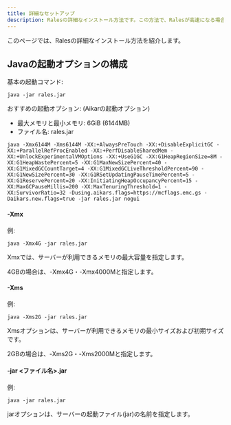 ```yaml
---
title: 詳細なセットアップ
description: Ralesの詳細なインストール方法です。この方法で、Ralesが高速になる場合があります。
---
```


このページでは、Ralesの詳細なインストール方法を紹介します。

## Javaの起動オプションの構成

基本の起動コマンド:
```
java -jar rales.jar
```

おすすめの起動オプション: (Aikarの起動オプション)
- 最大メモリと最小メモリ: 6GiB (6144MB)
- ファイル名: rales.jar
```
java -Xmx6144M -Xms6144M -XX:+AlwaysPreTouch -XX:+DisableExplicitGC -XX:+ParallelRefProcEnabled -XX:+PerfDisableSharedMem -XX:+UnlockExperimentalVMOptions -XX:+UseG1GC -XX:G1HeapRegionSize=8M -XX:G1HeapWastePercent=5 -XX:G1MaxNewSizePercent=40 -XX:G1MixedGCCountTarget=4 -XX:G1MixedGCLiveThresholdPercent=90 -XX:G1NewSizePercent=30 -XX:G1RSetUpdatingPauseTimePercent=5 -XX:G1ReservePercent=20 -XX:InitiatingHeapOccupancyPercent=15 -XX:MaxGCPauseMillis=200 -XX:MaxTenuringThreshold=1 -XX:SurvivorRatio=32 -Dusing.aikars.flags=https://mcflags.emc.gs -Daikars.new.flags=true -jar rales.jar nogui
```

#### -Xmx
例:
```
java -Xmx4G -jar rales.jar
```

Xmxでは、サーバーが利用できるメモリの最大容量を指定します。

4GBの場合は、-Xmx4G・-Xmx4000Mと指定します。

#### -Xms
例:
```
java -Xms2G -jar rales.jar
```

Xmsオプションは、サーバーが利用できるメモリの最小サイズおよび初期サイズです。

2GBの場合は、-Xms2G・-Xms2000Mと指定します。

#### -jar <ファイル名>.jar
例:
```
java -jar rales.jar
```

jarオプションは、サーバーの起動ファイル(jar)の名前を指定します。